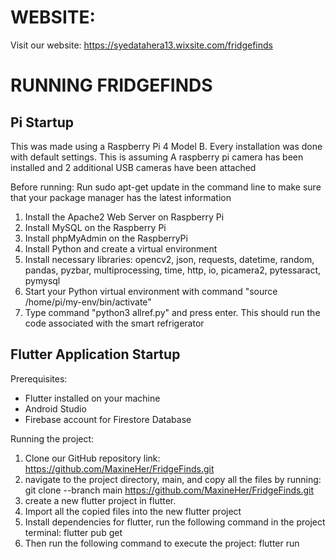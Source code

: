 # WEBSITE:

Visit our website: https://syedatahera13.wixsite.com/fridgefinds

# RUNNING FRIDGEFINDS

## Pi Startup

This was made using a Raspberry Pi 4 Model B. Every installation was done with default settings. This is assuming A raspberry pi camera has been installed and 2 additional USB cameras have been attached

Before running:
Run sudo apt-get update in the command line to make sure that your package manager has the latest information

1. Install the Apache2 Web Server on Raspberry Pi
2. Install MySQL on the Raspberry Pi
3. Install phpMyAdmin on the RaspberryPi
4. Install Python and create a virtual environment
6. Install necessary libraries: opencv2, json, requests, datetime, random, pandas, pyzbar, multiprocessing, time, http, io, picamera2, pytessaract, pymysql
7. Start your Python virtual environment with command "source /home/pi/my-env/bin/activate"
8. Type command "python3 allref.py" and press enter. This should run the code associated with the smart refrigerator

## Flutter Application Startup

Prerequisites:
-	Flutter installed on your machine
-	Android Studio 
-	Firebase account for Firestore Database

Running the project:
1.  Clone our GitHub repository link:
      https://github.com/MaxineHer/FridgeFinds.git
2.	navigate to the project directory, main, and copy all the files by running:
  git clone --branch main https://github.com/MaxineHer/FridgeFinds.git    
3.	create a new flutter project in flutter.
4.	Import all the copied files into the new flutter project
5.	Install dependencies for flutter, run the following command in the project terminal: flutter pub get
6.	Then run the following command to execute the project: flutter run
